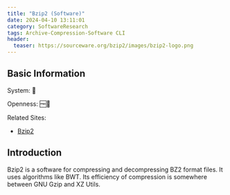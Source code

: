 ```yaml
---
title: "Bzip2 (Software)"
date: 2024-04-10 13:11:01
category: SoftwareResearch
tags: Archive-Compression-Software CLI
header:
  teaser: https://sourceware.org/bzip2/images/bzip2-logo.png
---
```


## Basic Information

System: 🐧

Openness: 🆓📖

Related Sites:

* [Bzip2](https://sourceware.org/bzip2/index.html)

## Introduction

Bzip2 is a software for compressing and decompressing BZ2 format files. It uses algorithms like BWT. Its efficiency of compression is somewhere between GNU Gzip and XZ Utils.
